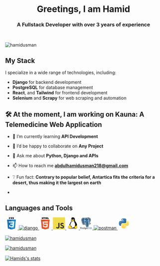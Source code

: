 <h1 align="center">Greetings, I am Hamid</h1>
<h3 align="center">A Fullstack Developer with over 3 years of experience</h3>
<img src='https://camo.githubusercontent.com/c1dcb74cc1c1835b1d716f5051499a2814c683c806b15f04b0eba492863703e9/68747470733a2f2f63646e2e6472696262626c652e636f6d2f75736572732f3733303730332f73637265656e73686f74732f363538313234332f6176656e746f2e676966' alt="">

<p align="left"> <img src="https://komarev.com/ghpvc/?username=hamidusman&label=Profile%20views&color=0e75b6&style=flat" alt="hamidusman" /> </p>

## My Stack
I specialize in a wide range of technologies, including:

- **Django** for backend development
- **PostgreSQL** for database management
- **React**, and **Tailwind** for frontend development
- **Selenium** and **Scrapy** for web scraping and automation


## 🛠 At the moment, I am working on Kauna: A Telemedicine Web Application

- 📙 I’m currently learning **API Development**

- 🤝 I’d be happy to collaborate on **Any Project**

- 💬 Ask me about **Python, Django and APIs**

- 📫 How to reach me **abdulhamidusman218@gmail.com**

- ❔ Fun fact: **Contrary to popular belief, Antartica fits the criteria for a desert, thus making it the largest on earth**

- 
## Languages and Tools

<p align="left">   <a href="https://www.w3schools.com/css/" target="_blank" rel="noreferrer"> <img src="https://raw.githubusercontent.com/devicons/devicon/master/icons/css3/css3-original-wordmark.svg" alt="css3" width="40" height="40"/> </a>
  <a href="https://www.djangoproject.com/" target="_blank" rel="noreferrer"> <img src="https://cdn.worldvectorlogo.com/logos/django.svg" alt="django" width="40" height="40"/><a href="https://www.w3.org/html/" target="_blank" rel="noreferrer"> <img src="https://raw.githubusercontent.com/devicons/devicon/master/icons/html5/html5-original-wordmark.svg" alt="html5" width="40" height="40"/> </a> </a> <a href="https://developer.mozilla.org/en-US/docs/Web/JavaScript" target="_blank" rel="noreferrer"> <img src="https://raw.githubusercontent.com/devicons/devicon/master/icons/javascript/javascript-original.svg" alt="javascript" width="40" height="40"/> </a> <a href="https://www.linux.org/" target="_blank" rel="noreferrer"> <img src="https://raw.githubusercontent.com/devicons/devicon/master/icons/linux/linux-original.svg" alt="linux" width="40" height="40"/> </a><a href="https://www.postgresql.org" target="_blank" rel="noreferrer"> <img src="https://raw.githubusercontent.com/devicons/devicon/master/icons/postgresql/postgresql-original-wordmark.svg" alt="postgresql" width="40" height="40"/> </a> <a href="https://postman.com" target="_blank" rel="noreferrer"><img src="https://www.vectorlogo.zone/logos/getpostman/getpostman-icon.svg" alt="postman" width="40" height="40"/> </a> <a href="https://www.python.org" target="_blank" rel="noreferrer"> <img src="https://raw.githubusercontent.com/devicons/devicon/master/icons/python/python-original.svg" alt="python" width="40" height="40"/> </a> <a href="https://sass-lang.com" target="_blank" rel="noreferrer">

<!-- 
<h3 align="left">Connect with me:</h3>
<p align="left">
<a href="https://twitter.com/soolaimang" target="blank"><img align="center" src="https://raw.githubusercontent.com/rahuldkjain/github-profile-readme-generator/master/src/images/icons/Social/twitter.svg" alt="soolaimang" height="30" width="40" /></a>
<a href="https://instagram.com/https://instagram.com/_____soolaiman.g?igshid=ymmymta2m2y=" target="blank"><img align="center" src="https://raw.githubusercontent.com/rahuldkjain/github-profile-readme-generator/master/src/images/icons/Social/instagram.svg" alt="https://instagram.com/_____soolaiman.g?igshid=ymmymta2m2y=" height="30" width="40" /></a>
</p>


<h3 align="left">Languages and Tools:</h3>
<p align="left"> <a href="https://getbootstrap.com" target="_blank" rel="noreferrer"> <img src="https://raw.githubusercontent.com/devicons/devicon/master/icons/bootstrap/bootstrap-plain-wordmark.svg" alt="bootstrap" width="40" height="40"/> </a> <a href="https://www.w3schools.com/css/" target="_blank" rel="noreferrer"> <img src="https://raw.githubusercontent.com/devicons/devicon/master/icons/css3/css3-original-wordmark.svg" alt="css3" width="40" height="40"/> </a> <a href="https://www.figma.com/" target="_blank" rel="noreferrer"> <img src="https://www.vectorlogo.zone/logos/figma/figma-icon.svg" alt="figma" width="40" height="40"/> </a> <a href="https://www.w3.org/html/" target="_blank" rel="noreferrer"> <img src="https://raw.githubusercontent.com/devicons/devicon/master/icons/html5/html5-original-wordmark.svg" alt="html5" width="40" height="40"/> </a> <a href="https://developer.mozilla.org/en-US/docs/Web/JavaScript" target="_blank" rel="noreferrer"> <img src="[https://raw.githubusercontent.com/devicons/devicon/master/icons/javascript/javascript-original.svg](https://www.svgrepo.com/show/376344/python.svg)" alt="javascript" width="40" height="40"/> </a> <a href="https://reactjs.org/" target="_blank" rel="noreferrer"> <img src="https://raw.githubusercontent.com/devicons/devicon/master/icons/react/react-original-wordmark.svg" alt="react" width="40" height="40"/> </a> </p>


-->

<p><img align="center" src="https://github-readme-stats.vercel.app/api/top-langs?username=hamidusman&theme=nightowl&show_icons=true&locale=en&layout=compact" alt="hamidusman" /></p>

<p><img align="center" src="https://github-readme-streak-stats.herokuapp.com/?user=hamidusman&theme=nightowl&" alt="hamidusman" /></p>

<div>
  <a href="https://github.com/hamidusman">
 <img align="center" src="https://github-readme-stats.vercel.app/api?username=hamidusman&theme=nightowl&show_icons=true&line_height=27&count_private=true" alt="Hamids's stats"/>
</a>
</div>

<br/>
